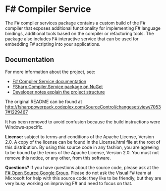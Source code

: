 F# Compiler Service
===================

The F# compiler services package contains a custom build of the F# compiler that
exposes additional functionality for implementing F# language bindings, additional
tools based on the compiler or refactoring tools. The package also includes F# 
interactive service that can be used for embedding F# scripting into your applications.

Documentation
-------------

For more information about the project, see:

 * [F# Compiler Service documentation](http://fsharp.github.io/FSharp.Compiler.Service/)
 * [FSharp.Compiler.Service package on NuGet](https://www.nuget.org/packages/FSharp.Compiler.Service)
 * [Developer notes explain the project structure](http://fsharp.github.io/FSharp.Compiler.Service/devnotes.html)


The original README can be found at http://fsharppowerpack.codeplex.com/SourceControl/changeset/view/70537#1229467

It has been removed to avoid confusion because the build instructions were Windows-specific.

**License:** subject to terms and conditions of the Apache License, Version 2.0. A copy of the license can be found in the License.html file at the root of this distribution. By using this source code in any fashion, you are agreeing to be bound by the terms of the Apache License, Version 2.0. You must not remove this notice, or any other, from this software.

**Questions?** If you have questions about the source code, please ask at the [F# Open Source Google Group](http://groups.google.com/group/fsharp-opensource). Please do not ask the Visual F# team at Microsoft for help with this source code: they like to be friendly, but they are very busy working on improving F# and need to focus on that.
